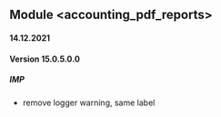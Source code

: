 ## Module <accounting_pdf_reports>


#### 14.12.2021
#### Version 15.0.5.0.0
##### IMP
- remove logger warning, same label
